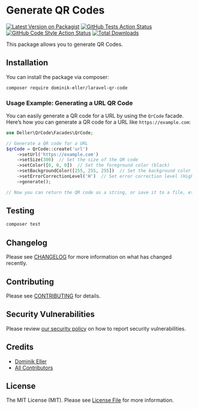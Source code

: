 # Generate QR Codes

[![Latest Version on Packagist](https://img.shields.io/packagist/v/dominik-eller/laravel-qr-code.svg?style=flat-square)](https://packagist.org/packages/dominik-eller/laravel-qr-code)
[![GitHub Tests Action Status](https://img.shields.io/github/actions/workflow/status/dominik-eller/laravel-qr-code/run-tests.yml?branch=main&label=tests&style=flat-square)](https://github.com/dominik-eller/laravel-qr-code/actions?query=workflow%3Arun-tests+branch%3Amain)
[![GitHub Code Style Action Status](https://img.shields.io/github/actions/workflow/status/dominik-eller/laravel-qr-code/fix-php-code-style-issues.yml?branch=main&label=code%20style&style=flat-square)](https://github.com/dominik-eller/laravel-qr-code/actions?query=workflow%3A"Fix+PHP+code+style+issues"+branch%3Amain)
[![Total Downloads](https://img.shields.io/packagist/dt/dominik-eller/laravel-qr-code.svg?style=flat-square)](https://packagist.org/packages/dominik-eller/laravel-qr-code)

This package allows you to generate QR Codes.

## Installation

You can install the package via composer:

```bash
composer require dominik-eller/laravel-qr-code
```

### Usage Example: Generating a URL QR Code

You can easily generate a QR code for a URL by using the `QrCode` facade. Here’s how you can generate a QR code for a URL like `https://example.com`:

```php
use Deller\QrCode\Facades\QrCode;

// Generate a QR code for a URL
$qrCode = QrCode::create('url')
    ->setUrl('https://example.com')
    ->setSize(300)  // Set the size of the QR code
    ->setColor([0, 0, 0])  // Set the foreground color (black)
    ->setBackgroundColor([255, 255, 255])  // Set the background color (white)
    ->setErrorCorrectionLevel('H')  // Set error correction level (High)
    ->generate();

// Now you can return the QR code as a string, or save it to a file, etc.
```

## Testing

```bash
composer test
```

## Changelog

Please see [CHANGELOG](CHANGELOG.md) for more information on what has changed recently.

## Contributing

Please see [CONTRIBUTING](CONTRIBUTING.md) for details.

## Security Vulnerabilities

Please review [our security policy](../../security/policy) on how to report security vulnerabilities.

## Credits

- [Dominik Eller](https://github.com/dominik-eller)
- [All Contributors](../../contributors)

## License

The MIT License (MIT). Please see [License File](LICENSE.md) for more information.
